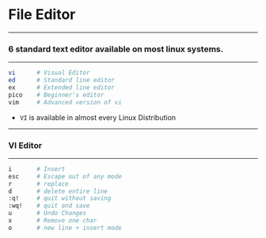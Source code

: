 # **File Editor**

---

### 6 standard text editor available on most linux systems.

---

```sh
vi      # Visual Editor
ed      # Standard line editor
ex      # Extended line editor
pico    # Beginner's editor
vim     # Advanced version of vi
```

- `VI` is available in almost every Linux Distribution

---

### **VI** Editor

---


```sh
i       # Insert
esc     # Escape out of any mode
r       # replace
d       # delete entire line   
:q!     # quit without saving
:wq!    # quit and save
u       # Undo Changes
x       # Remove one char
o       # new line + insert mode
```




